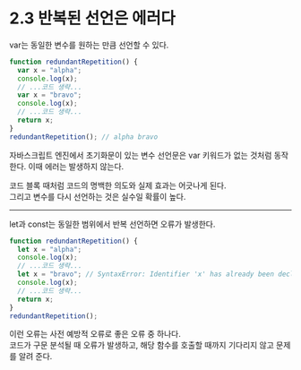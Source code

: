 # 2.3 반복된 선언은 에러다

var는 동일한 변수를 원하는 만큼 선언할 수 있다.

```js
function redundantRepetition() {
  var x = "alpha";
  console.log(x);
  // ...코드 생략...
  var x = "bravo";
  console.log(x);
  // ...코드 생략...
  return x;
}
redundantRepetition(); // alpha bravo
```

자바스크립트 엔진에서 초기화문이 있는 변수 선언문은 var 키워드가 없는 것처럼 동작한다. 이때 에러는 발생하지 않는다.

코드 블록 때처럼 코드의 명백한 의도와 실제 효과는 어긋나게 된다.  
그리고 변수를 다시 선언하는 것은 실수일 확률이 높다.

---

let과 const는 동일한 범위에서 반복 선언하면 오류가 발생한다.

```js
function redundantRepetition() {
  let x = "alpha";
  console.log(x);
  // ...코드 생략...
  let x = "bravo"; // SyntaxError: Identifier 'x' has already been declared
  console.log(x);
  // ...코드 생략...
  return x;
}
redundantRepetition();
```

이런 오류는 사전 예방적 오류로 좋은 오류 중 하나다.  
코드가 구문 분석될 때 오류가 발생하고, 해당 함수를 호출할 때까지 기다리지 않고 문제를 알려 준다.
